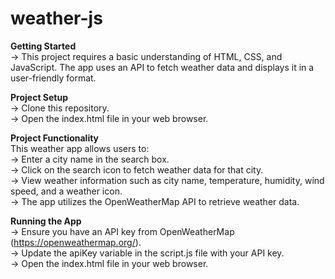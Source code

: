 # weather-js

**Getting Started**<br />
-> This project requires a basic understanding of HTML, CSS, and JavaScript. The app uses an API to fetch weather data and displays it in a user-friendly format.

**Project Setup**<br />
-> Clone this repository.<br />
-> Open the index.html file in your web browser.<br />

**Project Functionality**<br />
This weather app allows users to:<br />
-> Enter a city name in the search box.<br />
-> Click on the search icon to fetch weather data for that city.<br />
-> View weather information such as city name, temperature, humidity, wind speed, and a weather icon.<br />
-> The app utilizes the OpenWeatherMap API to retrieve weather data.<br />

**Running the App**<br />
-> Ensure you have an API key from OpenWeatherMap (https://openweathermap.org/).<br />
-> Update the apiKey variable in the script.js file with your API key.<br />
-> Open the index.html file in your web browser.<br />
